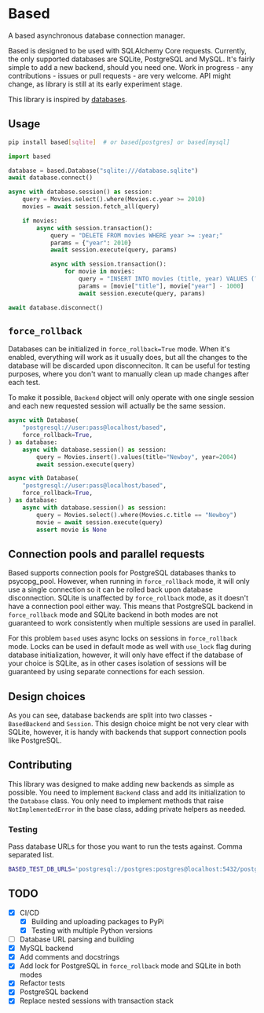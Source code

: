 # Based

A based asynchronous database connection manager.

Based is designed to be used with SQLAlchemy Core requests. Currently, the only
supported databases are SQLite, PostgreSQL and MySQL. It's fairly simple to add
a new backend, should you need one. Work in progress - any contributions -
issues or pull requests - are very welcome. API might change, as library is
still at its early experiment stage.

This library is inspired by [databases](https://github.com/encode/databases).

## Usage

```bash
pip install based[sqlite]  # or based[postgres] or based[mysql]
```

```python
import based

database = based.Database("sqlite:///database.sqlite")
await database.connect()

async with database.session() as session:
    query = Movies.select().where(Movies.c.year >= 2010)
    movies = await session.fetch_all(query)

    if movies:
        async with session.transaction():
            query = "DELETE FROM movies WHERE year >= :year;"
            params = {"year": 2010}
            await session.execute(query, params)

            async with session.transaction():
                for movie in movies:
                    query = "INSERT INTO movies (title, year) VALUES (?, ?);"
                    params = [movie["title"], movie["year"] - 1000]
                    await session.execute(query, params)

await database.disconnect()
```

## `force_rollback`

Databases can be initialized in `force_rollback=True` mode. When it's enabled,
everything will work as it usually does, but all the changes to the database
will be discarded upon disconneciton. It can be useful for testing purposes,
where you don't want to manually clean up made changes after each test.

To make it possible, `Backend` object will only operate with one single session
and each new requested session will actually be the same session.

```python
async with Database(
	"postgresql://user:pass@localhost/based",
	force_rollback=True,
) as database:
	async with database.session() as session:
		query = Movies.insert().values(title="Newboy", year=2004)
		await session.execute(query)

async with Database(
	"postgresql://user:pass@localhost/based",
	force_rollback=True,
) as database:
	async with database.session() as session:
		query = Movies.select().where(Movies.c.title == "Newboy")
		movie = await session.execute(query)
		assert movie is None
```

## Connection pools and parallel requests

Based supports connection pools for PostgreSQL databases thanks to psycopg_pool.
However, when running in `force_rollback` mode, it will only use a single
connection so it can be rolled back upon database disconnection. SQLite is
unaffected by `force_rollback` mode, as it doesn't have a connection pool either
way. This means that PostgreSQL backend in `force_rollback` mode and SQLite
backend in both modes are not guaranteed to work consistently when multiple
sessions are used in parallel.

For this problem `based` uses async locks on sessions in `force_rollback` mode.
Locks can be used in default mode as well with `use_lock` flag during database
initialization, however, it will only have effect if the database of your choice
is SQLite, as in other cases isolation of sessions will be guaranteed by using
separate connections for each session.

## Design choices

As you can see, database backends are split into two classes - `BasedBackend`
and `Session`. This design choice might be not very clear with SQLite, however,
it is handy with backends that support connection pools like PostgreSQL.

## Contributing

This library was designed to make adding new backends as simple as possible. You
need to implement `Backend` class and add its initialization to the `Database`
class. You only need to implement methods that raise `NotImplementedError` in
the base class, adding private helpers as needed.

### Testing

Pass database URLs for those you want to run the tests against. Comma separated
list.

```bash
BASED_TEST_DB_URLS='postgresql://postgres:postgres@localhost:5432/postgres,mysql://root:mariadb@127.0.0.1:3306/mariadb' make test`
```

## TODO

- [x] CI/CD
  - [x] Building and uploading packages to PyPi
  - [x] Testing with multiple Python versions
- [ ] Database URL parsing and building
- [x] MySQL backend
- [x] Add comments and docstrings
- [x] Add lock for PostgreSQL in `force_rollback` mode and SQLite in both modes
- [x] Refactor tests
- [x] PostgreSQL backend
- [x] Replace nested sessions with transaction stack

